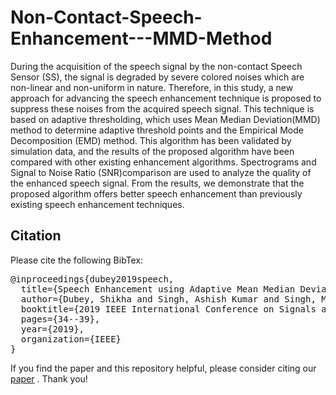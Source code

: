 # Non-Contact-Speech-Enhancement---MMD-Method


During the acquisition of the speech signal by the non-contact Speech Sensor (SS), the signal is degraded by severe colored noises which are non-linear and non-uniform in nature. Therefore, in this study, a new approach for advancing the speech enhancement technique is proposed to suppress these noises from the acquired speech signal. This technique is based on adaptive thresholding, which uses Mean Median Deviation(MMD) method to determine adaptive threshold points and the Empirical Mode Decomposition (EMD) method. This algorithm has been validated by simulation data, and the results of the proposed algorithm have been compared with other existing enhancement algorithms. Spectrograms and Signal to Noise Ratio (SNR)comparison are used to analyze the quality of the enhanced speech signal. From the results, we demonstrate that the proposed algorithm offers better speech enhancement than previously existing speech enhancement techniques.





## Citation

Please cite the following BibTex:
<pre>
@inproceedings{dubey2019speech,
  title={Speech Enhancement using Adaptive Mean Median Deviation and EMD Technique},
  author={Dubey, Shikha and Singh, Ashish Kumar and Singh, Manoj Kumar},
  booktitle={2019 IEEE International Conference on Signals and Systems (ICSigSys)},
  pages={34--39},
  year={2019},
  organization={IEEE}
}
</pre>

If you find the paper and this repository helpful, please consider citing our [paper](https://ieeexplore.ieee.org/stamp/stamp.jsp?tp=&arnumber=8811077) . Thank you!


